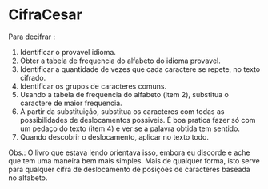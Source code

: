 # CifraCesar

Para decifrar :

1. Identificar o provavel idioma.
2. Obter a tabela de frequencia do alfabeto do idioma provavel.
3. Identificar a quantidade de vezes que cada caractere se repete, no texto cifrado.
4. Identificar os grupos de caracteres comuns.
5. Usando a tabela de frequencia do alfabeto (item 2), substitua o caractere de maior frequencia. 
6. A partir da substituição, substitua os caracteres com todas as possibilidades de deslocamentos possiveis. É boa pratica fazer só com um pedaço do texto (item 4) e ver se a palavra obtida tem sentido.
7. Quando descobrir o deslocamento, aplicar no texto todo.

Obs.: O livro que estava lendo orientava isso, embora eu discorde e ache que tem uma maneira bem mais simples. Mais de qualquer forma, isto serve para qualquer cifra de deslocamento de posições de caracteres baseada no alfabeto.
